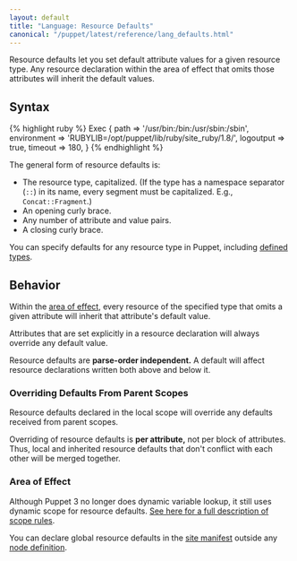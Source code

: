 ```yaml
---
layout: default
title: "Language: Resource Defaults"
canonical: "/puppet/latest/reference/lang_defaults.html"
---
```



[sitemanifest]: ./lang_summary.html#files
[dynamic_scope]: ./lang_scope.html#scope-lookup-rules
[resource]: ./lang_resources.html
[definedtypes]: ./lang_defined_types.html
[node]: ./lang_node_definitions.html

Resource defaults let you set default attribute values for a given resource type. Any resource declaration within the area of effect that omits those attributes will inherit the default values.

Syntax
-----

{% highlight ruby %}
    Exec { 
      path        => '/usr/bin:/bin:/usr/sbin:/sbin',
      environment => 'RUBYLIB=/opt/puppet/lib/ruby/site_ruby/1.8/',
      logoutput   => true,
      timeout     => 180,
    }
{% endhighlight %}

The general form of resource defaults is:

* The resource type, capitalized. (If the type has a namespace separator (`::`) in its name, every segment must be capitalized. E.g., `Concat::Fragment`.)
* An opening curly brace.
* Any number of attribute and value pairs.
* A closing curly brace. 

You can specify defaults for any resource type in Puppet, including [defined types][definedtypes].

Behavior
-----

Within the [area of effect](#area-of-effect), every resource of the specified type that omits a given attribute will inherit that attribute's default value.    

Attributes that are set explicitly in a resource declaration will always override any default value. 

Resource defaults are **parse-order independent.** A default will affect resource declarations written both above and below it.

### Overriding Defaults From Parent Scopes

Resource defaults declared in the local scope will override any defaults received from parent scopes. 

Overriding of resource defaults is **per attribute,** not per block of attributes. Thus, local and inherited resource defaults that don't conflict with each other will be merged together. 

### Area of Effect

Although Puppet 3 no longer does dynamic variable lookup, it still uses dynamic scope for resource defaults. [See here for a full description of scope rules][dynamic_scope]. 

You can declare global resource defaults in the [site manifest][sitemanifest] outside any [node definition][node].


